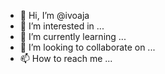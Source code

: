 - 👋 Hi, I’m @ivoaja
- 👀 I’m interested in ...
- 🌱 I’m currently learning ...
- 💞️ I’m looking to collaborate on ...
- 📫 How to reach me ...

<!---
ivoaja/ivoaja is a ✨ special ✨ repository because its `README.md` (this file) appears on your GitHub profile.
You can click the Preview link to take a look at your changes.
--->
